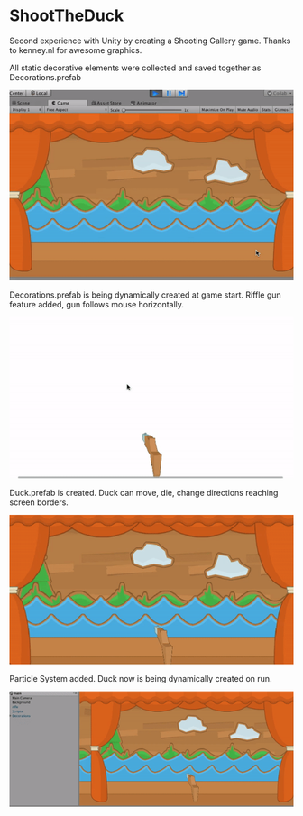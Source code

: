 # ShootTheDuck
Second experience with Unity by creating a Shooting Gallery game. Thanks to kenney.nl for awesome graphics.



All static decorative elements were collected and saved together as Decorations.prefab

![ ](ShootTheDuckDecorationsPrefab.gif)


Decorations.prefab is being dynamically created at game start. Riffle gun feature added, gun follows mouse horizontally. 

![ ](Riffle.gif)


Duck.prefab is created. Duck can move, die, change directions reaching screen borders.

![ ](DuckComesToLife.gif)


Particle System added. Duck now is being dynamically created on run.

![ ](DuckCreationOnRun.gif)
